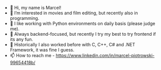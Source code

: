 - 👋 Hi, my name is Marcel!
- 👀 I’m interested in movies and film editing, but recently also in programming.
- 🐍 I like working with Python environments on daily basis (please judge me).
- 🌱 Always backend-focused, but recently I try my best to try frontend if its any fun.
- 🌮 Historically I also worked before with C, C++, C# and .NET Framework, it was fine I guess.
- 📫 How to reach me - https://www.linkedin.com/in/marcel-piotrowski-99654418b/

<!---
mfrszpiotro/mfrszpiotro is a ✨ special ✨ repository because its `README.md` (this file) appears on your GitHub profile.
You can click the Preview link to take a look at your changes.
--->
